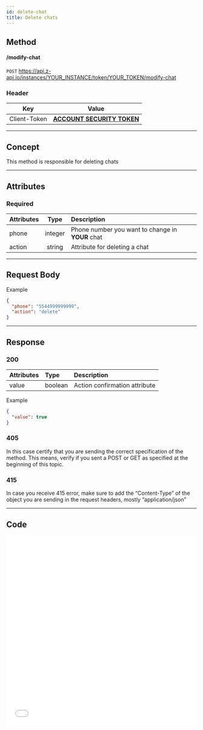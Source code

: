 ```yaml
---
id: delete-chat
title: Delete chats
---
```


## Method

#### /modify-chat

`POST` https://api.z-api.io/instances/YOUR_INSTANCE/token/YOUR_TOKEN/modify-chat

### Header

|      Key       |            Value            |
| :------------: |     :-----------------:     |
|  Client-Token  | **[ACCOUNT SECURITY TOKEN](../security/client-token)** |

---

## Concept

This method is responsible for deleting chats 

---

## Attributes

### Required 

| Attributes | Type | Description |
| :-- | :-: | :-- |
| phone | integer | Phone number you want to change in **YOUR** chat |
| action | string | Attribute for deleting a chat  |

---

## Request Body

Example

```json
{
  "phone": "5544999999999",
  "action": "delete"
}
```

---

## Response

### 200

| Attributes | Type    | Description                    |
| :--------  | :------ | :----------------------------- |
|  value     | boolean | Action confirmation attribute  |

Example 

```json
{
  "value": true
}
```

### 405

In this case certify that you are sending the correct specification of the method. This means, verify if you sent a POST or GET as specified at the beginning of this topic.

### 415

In case you receive 415 error, make sure to add the “Content-Type” of the object you are sending in the request headers, mostly “application/json”

---

## Code

<iframe src="//api.apiembed.com/?source=https://raw.githubusercontent.com/Z-API/z-api-docs/main/json-examples/modify-chat.json&targets=all" frameborder="0" scrolling="no" width="100%" height="500px" seamless></iframe>
